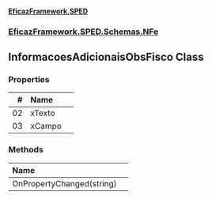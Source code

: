 #### [EficazFramework.SPED](EficazFrameworkSPED.md 'EficazFramework SPED')
### [EficazFramework.SPED.Schemas.NFe](EficazFramework.SPED.Schemas.NFe.md 'EficazFramework.SPED.Schemas.NFe')

## InformacoesAdicionaisObsFisco Class
### Properties

| # | Name | |
| ---: | :--- | :--- |
| 02 | xTexto |  |
| 03 | xCampo |  |
### Methods

| Name | |
| :--- | :--- |
| OnPropertyChanged(string) |  |
